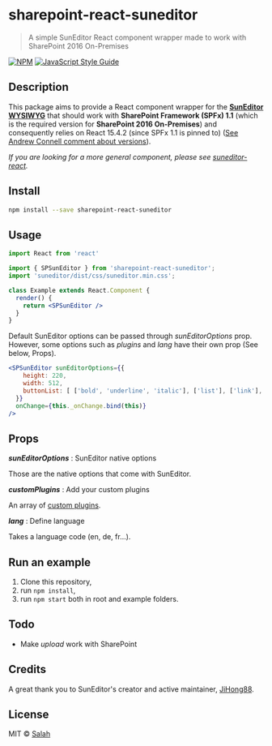 # sharepoint-react-suneditor

> A simple SunEditor React component wrapper made to work with SharePoint 2016 On-Premises



[![NPM](https://img.shields.io/npm/v/sharepoint-react-suneditor.svg)](https://www.npmjs.com/package/sharepoint-react-suneditor) [![JavaScript Style Guide](https://img.shields.io/badge/code_style-standard-brightgreen.svg)](https://standardjs.com)

## Description
This package aims to provide a React component wrapper for the [**SunEditor WYSIWYG**](https://www.npmjs.com/package/suneditor) that should work with **SharePoint Framework (SPFx) 1.1** (which is the required version for **SharePoint 2016 On-Premises**) and consequently relies on React 15.4.2 (since SPFx 1.1 is pinned to) ([See Andrew Connell comment about versions](https://github.com/SharePoint/sp-dev-docs/issues/3749)).

*If you are looking for a more general component, please see [suneditor-react](https://www.npmjs.com/package/suneditor-react).*

## Install

```bash
npm install --save sharepoint-react-suneditor
```

## Usage

```jsx
import React from 'react'

import { SPSunEditor } from 'sharepoint-react-suneditor';
import 'suneditor/dist/css/suneditor.min.css';

class Example extends React.Component {
  render() {
    return <SPSunEditor />
  }
}
```

Default SunEditor options can be passed through *sunEditorOptions* prop. However, some options such as *plugins* and *lang* have their own prop (See below, Props).

```jsx
<SPSunEditor sunEditorOptions={{
    height: 220, 
    width: 512, 
    buttonList: [ ['bold', 'underline', 'italic'], ['list'], ['link'], ['image'] ], 
  }} 
  onChange={this._onChange.bind(this)} 
/>
```

## Props
**_sunEditorOptions_** : SunEditor native options

Those are the native options that come with SunEditor.

**_customPlugins_** : Add your custom plugins

An array of [custom plugins](http://suneditor.com/sample/html/customPlugins.html).

**_lang_** : Define language

Takes a language code (en, de, fr...).

## Run an example
1. Clone this repository, 
2. run `npm install`, 
3. run `npm start` both in root and example folders.


## Todo
- Make *upload* work with SharePoint

## Credits
A great thank you to SunEditor's creator and active maintainer, [JiHong88](https://www.github.com/JiHong88).

## License

MIT © [Salah](https://github.com/Salah)
